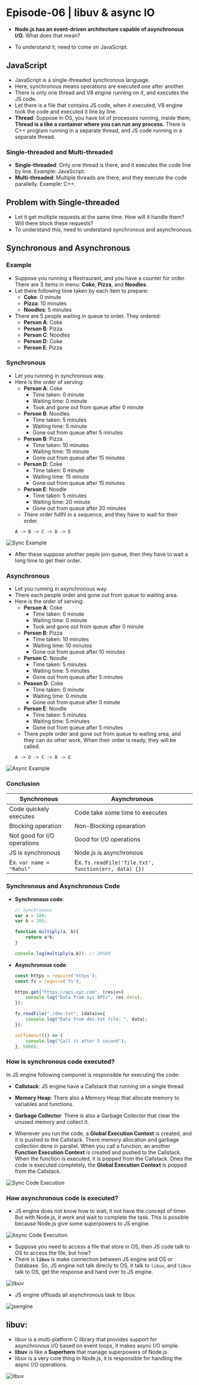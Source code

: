 # Episode-06 | libuv & async IO

- **Node.js has an event-driven architecture capable of asynchronous I/O.** What does that mean?

- To understand it, need to come on JavaScript.

## JavaScript
- JavaScript is a single-threaded synchronous language.
- Here, synchronous means operations are executed one after another.
- There is only one thread and V8 engine running on it, and executes the JS code.
- Let there is a file that contains JS code, when it executed, V8 engine took the code and executed it line by line.
- **Thread**: Suppose in OS, you have lot of processes running, inside them, **Thread is a like a container where you can run any process.** There is C++ program running in a separate thread, and JS code running in a separate thread.

### Single-threaded and Multi-threaded
- **Single-threaded**: Only one thread is there, and it executes the code line by line. Example: JavaScript.
- **Multi-threaded**: Multiple threads are there, and they execute the code parallelly. Example: C++.

## Problem with Single-threaded
- Let it get multiple requests at the same time. How will it handle them? Will there block these requests?
- To understand this, need to understand synchronous and asynchronous.

## Synchronous and Asynchronous
### Example
- Suppose you running a Restraurant, and you have a counter for order. There are 3 items in menu: **Coke**, **Pizza**, and **Noodles**.
- Let there following time taken by each item to prepare:
  - **Coke**: 0 minute
  - **Pizza**: 10 minutes
  - **Noodles**: 5 minutes
- There are 5 people waiting in queue to order. They ordered:
  - **Person A**: Coke
  - **Person B**: Pizza
  - **Person C**: Noodles
  - **Person D**: Coke
  - **Person E**: Pizza

### Synchronous
- Let you running in synchronous way.
- Here is the order of serving:
  - **Person A**: Coke
    - Time taken: 0 minute
    - Waiting time: 0 minute
    - Took and gone out from queue after 0 minute
  - **Person B**: Noodles
    - Time taken: 5 minutes
    - Waiting time: 5 minute
    - Gone out from queue after 5 minutes
  - **Person B**: Pizza
    - Time taken: 10 minutes
    - Waiting time: 15 minute
    - Gone out from queue after 15 minutes
  - **Person D**: Coke
    - Time taken: 0 minute
    - Waiting time: 15 minute
    - Gone out from queue after 15 minutes
  - **Person E**: Noodle
    - Time taken: 5 minutes
    - Waiting time: 20 minute
    - Gone out from queue after 20 minutes
  - There order fullfil in a sequence, and they have to wait for their order.
  ```
  A -> B -> C -> D -> E
  ```

![Sync Example](./images/sync-ex.png)

- After these suppose another peple join queue, then they have to wait a long time to get their order.

### Asynchronous
- Let you running in asynchronous way.
- There each people order and gone out from queue to waiting area. 
- Here is the order of serving:
  - **Person A**: Coke
    - Time taken: 0 minute
    - Waiting time: 0 minute
    - Took and gone out from queue after 0 minute
  - **Person B**: Pizza
    - Time taken: 10 minutes
    - Waiting time: 10 minutes
    - Gone out from queue after 10 minutes
  - **Person C**: Noodle
    - Time taken: 5 minutes
    - Waiting time: 5 minutes
    - Gone out from queue after 5 minutes
  - **Peason D**: Coke
    - Time taken: 0 minute
    - Waiting time: 0 minute
    - Gone out from queue after 0 minute
  - **Person E**: Noodle
    - Time taken: 5 minutes
    - Waiting time: 5 minutes
    - Gone out from queue after 5 minutes
  - There peple order and gone out from queue to waiting area, and they can do other work, When their order is ready, they will be called.
  ```
  A -> D -> C -> B -> E
  ```

![Async Example](./images/async-ex.png)

### Conclusion
| **Synchronous** | **Asynchronous** |
| --- | --- |
| Code quickely executes | Code take some time to executes |
| Blocking operation | Non-Blocking opearation |
| Not good for I/O operations | Good for I/O operations |
| JS is synchronous | Node.js is asynchronous |
| Ex. `var name = "Rahul"` | Ex. `fs.readFile('file.txt', function(err, data) {})` |

### Synchronous and Asynchronous Code
- **Synchronous code**:
  ```js
  // Synchronous
  var a = 100;
  var b = 205;

  function multiply(a, b){
      return a*b;
  }

  console.log(multiply(a,b)); // 20500
  ```

- **Asynchronous code**:
  ```js
  const https = require('https');
  const fs = require('fs');

  https.get("https://api.xyz.com", (res)=>{
      console.log("Data from xyz APIs", res.data);
  });

  fs.readFile("./dev.txt", (data)=>{
      console.log("Data from dev.txt file: ", data);
  });

  setTimeout(() => {
      console.log("Call it after 5 second");
  }, 5000);
  ```

### How is synchronous code executed?
In JS engine following componet is responsible for executing the code:
- **Callstack**: JS engine have a Callstack that running on a single thread.
- **Memory Heap**: There also a Memory Heap that allocate memory to variables and functions.
- **Garbage Collector**: There is also a Garbage Collector that clear the unused memory and collect it.

- Whenever you run the code, a **Global Execution Context** is created, and it is pushed to the Callstack. There memory allocation and garbage collection done in parallel. When you call a function, an another **Function Execution Context** is created and pushed to the Callstack. When the function is executed, it is popped from the Callstack. Ones the code is executed completely, the **Global Execution Context** is popped from the Callstack.

![Sync Code Execution](./images/sync-code-execution.webp)

### How asynchronous code is executed?
- JS engine does not know how to wait, it not have the concept of timer. But with Node.js, it work and wait to complete the task. This is possible because Node.js give some superpowers to JS engine.

![Async Code Execution](./images/async-code-execution.webp)

- Suppose you need to access a file that store in OS, then JS code talk to OS to access the file, but how?
- There is **`libuv`** is make connection between JS engine and OS or Database. So, JS engine not talk direcly to OS, it talk to `libuv`, and `libuv` talk to OS, get the response and hand over to JS engine.

![libuv](./images/libuv2.webp)

- JS engine offloads all asynchronous task to libuv.

![jsengine](./images/jsengine-offloads.webp)

## **libuv**: 
- libuv is a multi-platform C library that provides support for asynchronous I/O based on event loops, it makes async I/O simple.
- **libuv** is like a **Superhero** that manage superpowers of Node.js.
- libuv is a very core thing in Node.js, it is responsible for handling the async I/O operations.

![libuv](./images/libuv.webp)

